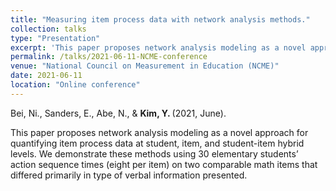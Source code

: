 ```yaml
---
title: "Measuring item process data with network analysis methods."
collection: talks
type: "Presentation"
excerpt: 'This paper proposes network analysis modeling as a novel approach for quantifying item process data at student, item, and student-item hybrid levels.'
permalink: /talks/2021-06-11-NCME-conference
venue: "National Council on Measurement in Education (NCME)"
date: 2021-06-11
location: "Online conference"
---
```


Bei, Ni., Sanders, E., Abe, N., & <b> Kim, Y. </b> (2021, June).

This paper proposes network analysis modeling as a novel approach for quantifying item process data at student, item, and student-item hybrid levels. We demonstrate these methods using 30 elementary students’ action sequence times (eight per item) on two comparable math items that differed primarily in type of verbal information presented.
